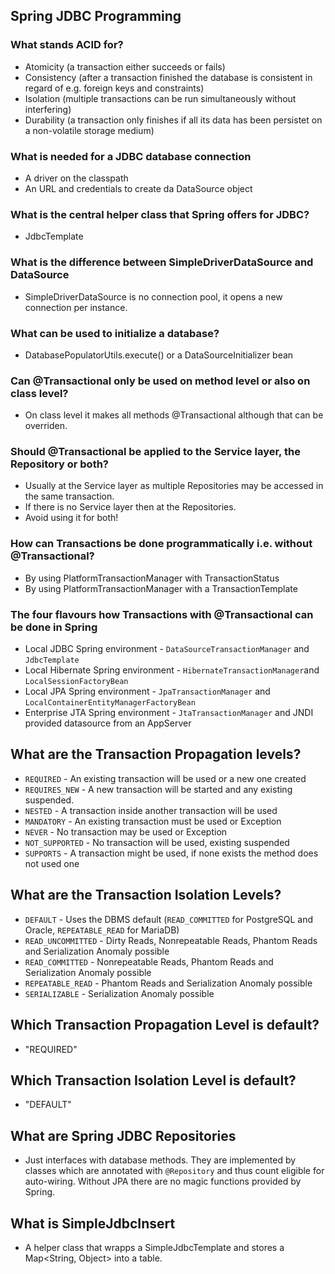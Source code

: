 
## Spring JDBC Programming

### What stands ACID for?
* Atomicity (a transaction either succeeds or fails)
* Consistency (after a transaction finished the database is consistent in regard of e.g. foreign keys and constraints)
* Isolation (multiple transactions can be run simultaneously without interfering)
* Durability (a transaction only finishes if all its data has been persistet on a non-volatile storage medium)

### What is needed for a JDBC database connection
* A driver on the classpath
* An URL and credentials to create da DataSource object

### What is the central helper class that Spring offers for JDBC?
* JdbcTemplate

### What is the difference between SimpleDriverDataSource and DataSource
* SimpleDriverDataSource is no connection pool, it opens a new connection per instance.

### What can be used to initialize a database?
* DatabasePopulatorUtils.execute() or a DataSourceInitializer bean

### Can @Transactional only be used on method level or also on class level?
* On class level it makes all methods @Transactional although that can be overriden.

### Should @Transactional be applied to the Service layer, the Repository or both?
* Usually at the Service layer as multiple Repositories may be accessed in the same transaction.
* If there is no Service layer then at the Repositories.
* Avoid using it for both!

### How can Transactions be done programmatically i.e. without @Transactional?
* By using PlatformTransactionManager with TransactionStatus
* By using PlatformTransactionManager with a TransactionTemplate

### The four flavours how Transactions with @Transactional can be done in Spring
* Local JDBC Spring environment - `DataSourceTransactionManager` and `JdbcTemplate`
* Local Hibernate Spring environment - `HibernateTransactionManager`and `LocalSessionFactoryBean`
* Local JPA Spring environment - `JpaTransactionManager` and `LocalContainerEntityManagerFactoryBean`
* Enterprise JTA Spring environment - `JtaTransactionManager` and JNDI provided datasource from an AppServer

## What are the Transaction Propagation levels?
* `REQUIRED` - An existing transaction will be used or a new one created
* `REQUIRES_NEW` - A new transaction will be started and any existing suspended.
* `NESTED` - A transaction inside another transaction will be used
* `MANDATORY` - An existing transaction must be used or Exception
* `NEVER` - No transaction may be used or Exception
* `NOT_SUPPORTED` - No transaction will be used, existing suspended
* `SUPPORTS` - A transaction might be used, if none exists the method does not used one

## What are the Transaction Isolation Levels?
* `DEFAULT` - Uses the DBMS default (`READ_COMMITTED` for PostgreSQL and Oracle, `REPEATABLE_READ` for MariaDB)
* `READ_UNCOMMITTED` - Dirty Reads, Nonrepeatable Reads, Phantom Reads and Serialization Anomaly possible
* `READ_COMMITTED` - Nonrepeatable Reads, Phantom Reads and Serialization Anomaly possible
* `REPEATABLE_READ` - Phantom Reads and Serialization Anomaly possible
* `SERIALIZABLE` - Serialization Anomaly possible

## Which Transaction Propagation Level is default?
* "REQUIRED"

## Which Transaction Isolation Level is default?
* "DEFAULT"

## What are Spring JDBC Repositories
* Just interfaces with database methods. They are implemented by classes which are annotated with
  `@Repository` and thus count eligible for auto-wiring. Without JPA there are no magic functions
  provided by Spring.
  
## What is SimpleJdbcInsert
* A helper class that wrapps a SimpleJdbcTemplate and stores a Map<String, Object> into a table.
 
